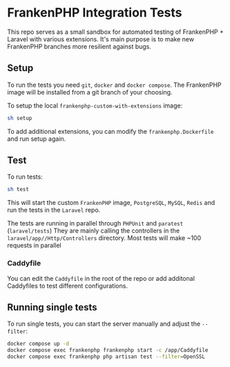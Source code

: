 # FrankenPHP Integration Tests

This repo serves as a small sandbox for automated testing of FrankenPHP + Laravel with various extensions.
It's main purpose is to make new FrankenPHP branches more resilient against bugs.

## Setup

To run the tests you need `git`, `docker` and `docker compose`.
The FrankenPHP image will be installed from a git branch of your choosing.

To setup the local `frankenphp-custom-with-extensions` image:

```bash
sh setup
```

To add additional extensions, you can modify the `frankenphp.Dockerfile` and run setup again.

## Test

To run tests:

```bash
sh test
```

This will start the custom `FrankenPHP` image, `PostgreSQL`, `MySQL`, `Redis` and run the tests
in the `Laravel` repo.

The tests are running in parallel through `PHPUnit` and `paratest` (`laravel/tests`)
They are mainly calling the controllers in the `laravel/app//Http/Controllers` directory.
Most tests will make ~100 requests in parallel

### Caddyfile

You can edit the `Caddyfile` in the root of the repo or add additonal Caddyfiles to test
different configurations.

## Running single tests

To run single tests, you can start the server manually and adjust the `--filter`:

```bash
docker compose up -d
docker compose exec frankenphp frankenphp start -c /app/Caddyfile
docker compose exec frankenphp php artisan test --filter=OpenSSL
```
